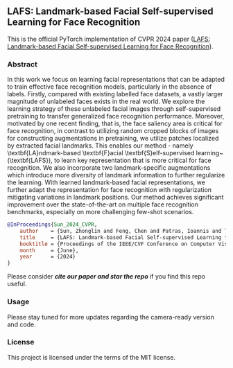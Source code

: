 ## **LAFS: Landmark-based Facial Self-supervised Learning for Face Recognition**

<!--- 添加一下main图片，我没找到png版本的大图
<p align="center">
    <img src="sources/caption.png" alt="png" width="600"/>
</p>
-->

This is the official PyTorch implementation of CVPR 2024 paper  ([LAFS: Landmark-based Facial Self-supervised Learning for Face Recognition](https://arxiv.org/abs/2403.08161)).

### Abstract
In this work we focus on learning facial representations that can be adapted to train effective face recognition models, particularly in the absence of labels. Firstly, compared with existing labelled face datasets, a vastly larger magnitude of unlabeled faces exists in the real world. We explore the learning strategy of these unlabeled facial images through self-supervised pretraining to transfer generalized face recognition performance. Moreover, motivated by one recent finding, that is, the face saliency area is critical for face recognition, in contrast to utilizing random cropped blocks of images for constructing augmentations in pretraining, we utilize patches localized by extracted facial landmarks. This enables our method - namely \textbf{LA}ndmark-based \textbf{F}acial \textbf{S}elf-supervised learning~(\textbf{LAFS}), to learn key representation that is more critical for face recognition. We also incorporate two landmark-specific augmentations which introduce more diversity of landmark information to further regularize the learning. With learned landmark-based facial representations, we further adapt the representation for face recognition with regularization mitigating variations in landmark positions. Our method achieves significant improvement over the state-of-the-art on multiple face recognition benchmarks, especially on more challenging few-shot scenarios.

```bibtex
@InProceedings{Sun_2024_CVPR,
    author    = {Sun, Zhonglin and Feng, Chen and Patras, Ioannis and Tzimiropoulos, Georgios},
    title     = {LAFS: Landmark-based Facial Self-supervised Learning for Face Recognition},
    booktitle = {Proceedings of the IEEE/CVF Conference on Computer Vision and Pattern Recognition (CVPR)},
    month     = {June},
    year      = {2024}
}
```
Please consider ***cite our paper and star the repo*** if you find this repo useful.

### Usage
Please stay tuned for more updates regarding the camera-ready version and code.

### License
This project is licensed under the terms of the MIT license.
